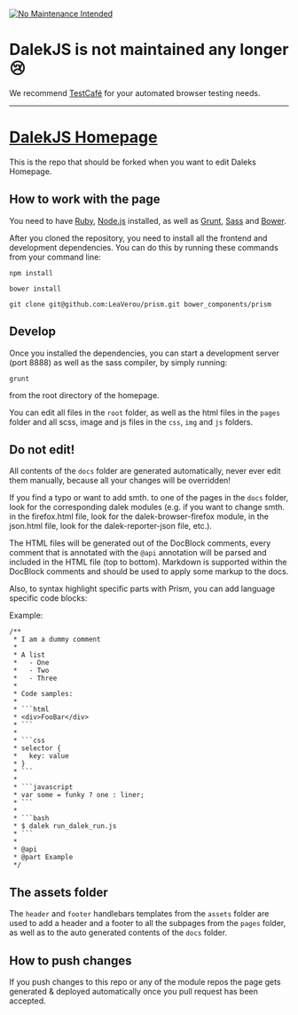 [![No Maintenance Intended](http://unmaintained.tech/badge.svg)](http://unmaintained.tech/)

# DalekJS is not maintained any longer :cry:

We recommend [TestCafé](http://devexpress.github.io/testcafe/) for your automated browser testing needs.

---

# [DalekJS Homepage](http://dalekjs.com)

This is the repo that should be forked when you want to edit Daleks Homepage.

## How to work with the page

You need to have [Ruby](), [Node.js](http://nodejs.org) installed, as well as [Grunt](http://gruntjs.org), [Sass](http://sass-lang.org) and [Bower](http://bower.org).

After you cloned the repository, you need to install all the frontend and development dependencies. You can do this by running these commands from your command line:

```
npm install
```

```
bower install
```

```
git clone git@github.com:LeaVerou/prism.git bower_components/prism
```

## Develop

Once you installed the dependencies, you can start a development server (port 8888) as well as the sass compiler, by simply running:

```
grunt
```

from the root directory of the homepage.

You can edit all files in the `root` folder, as well as the html files in the `pages` folder and all scss, image and js files in the `css`, `img` and `js` folders.

## Do not edit!

All contents of the `docs` folder are generated automatically, never ever edit them
manually, because all your changes will be overridden!

If you find a typo or want to add smth. to one of the pages in the `docs` folder,
look for the corresponding dalek modules (e.g. if you want to change smth. in the firefox.html file, look for the dalek-browser-firefox module, in the json.html file, look for the dalek-reporter-json file, etc.).

The HTML files will be generated out of the DocBlock comments, every comment that is annotated with the `@api` annotation will be parsed and included in the HTML file (top to bottom). Markdown is supported within the DocBlock comments and should be used to apply some markup to the docs.

Also, to syntax highlight specific parts with Prism, you can add language specific code blocks:

Example:

```
/**
 * I am a dummy comment
 *
 * A list
 *   - One
 *   - Two
 *   - Three
 *
 * Code samples:
 *
 * ```html
 * <div>FooBar</div>
 * ```
 *
 * ```css
 * selector {
 *   key: value
 * }
 * ```
 *
 * ```javascript
 * var some = funky ? one : liner;
 * ```
 *
 * ```bash
 * $ dalek run_dalek_run.js
 * ```
 *
 * @api
 * @part Example
 */
```

## The assets folder

The `header` and `footer` handlebars templates from the `assets` folder
are used to add a header and a footer to all the subpages from the `pages` folder, as well as to the auto generated contents of the `docs` folder.

## How to push changes

If you push changes to this repo or any of the module repos the page gets generated & deployed automatically once you pull request has been accepted.
